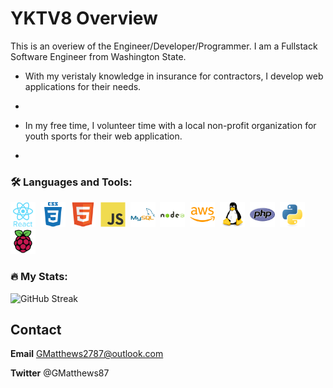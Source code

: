 # YKTV8 Overview
This is an overiew of the Engineer/Developer/Programmer. I am a Fullstack Software Engineer from Washington State.

* With my veristaly knowledge in insurance for contractors, I develop web applications for their needs.

* 
* In my free time, I volunteer time with a local non-profit organization for youth sports for their web application. 

* 

### :hammer_and_wrench: Languages and Tools:


<img src="https://github.com/devicons/devicon/blob/master/icons/react/react-original-wordmark.svg" title="React" alt="React" width="40" height="40"/>&nbsp;
    <img src="https://github.com/devicons/devicon/blob/master/icons/css3/css3-plain-wordmark.svg"  title="CSS3" alt="CSS" width="40" height="40"/>&nbsp;
    <img src="https://github.com/devicons/devicon/blob/master/icons/html5/html5-original.svg" title="HTML5" alt="HTML" width="40" height="40"/>&nbsp;
    <img src="https://github.com/devicons/devicon/blob/master/icons/javascript/javascript-original.svg" title="JavaScript" alt="JavaScript" width="40" height="40"/>&nbsp;
    <img src="https://github.com/devicons/devicon/blob/master/icons/mysql/mysql-original-wordmark.svg" title="MySQL"  alt="MySQL" width="40" height="40"/>&nbsp;
    <img src="https://github.com/devicons/devicon/blob/master/icons/nodejs/nodejs-original-wordmark.svg" title="NodeJS" alt="NodeJS" width="40" height="40"/>&nbsp;
    <img src="https://github.com/devicons/devicon/blob/master/icons/amazonwebservices/amazonwebservices-plain-wordmark.svg" title="AWS" alt="AWS" width="40" height="40"/>&nbsp;
    <img src="https://github.com/devicons/devicon/blob/master/icons/linux/linux-original.svg" title="linux" alt="linux" width="40" height="40"/>&nbsp;
    <img src="https://github.com/devicons/devicon/blob/master/icons/php/php-original.svg" title="php" alt="php" width="40" height="40"/>&nbsp;
    <img src="https://github.com/devicons/devicon/blob/master/icons/python/python-original.svg" title="py3" alt="py3" width="40" height="40"/>&nbsp;
     <img src="https://github.com/devicons/devicon/blob/master/icons/raspberrypi/raspberrypi-original.svg" title="pi" alt="pi" width="40" height="40"/>&nbsp;





### :fire: My Stats: 

<img src="http://github-readme-streak-stats.herokuapp.com?user=YKTV8" alt="GitHub Streak" />

## Contact

**Email** GMatthews2787@outlook.com

**Twitter** @GMatthews87